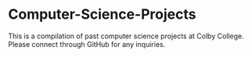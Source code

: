 # Computer-Science-Projects
This is a compilation of past computer science projects at Colby College.
Please connect through GitHub for any inquiries. 
